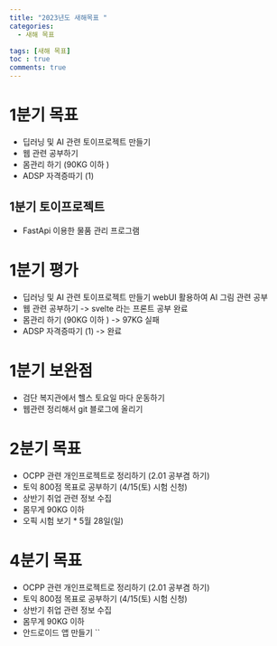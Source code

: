 ```yaml
---
title: "2023년도 새해목표 "
categories:
  - 새해 목표

tags: [새해 목표]
toc : true
comments: true
---
```



# 1분기 목표 
 - 딥러닝 및 AI 관련 토이프로젝트 만들기
 - 웹 관련 공부하기
 - 몸관리 하기 (90KG 이하 )
 - ADSP 자격증따기 (1) 

## 1분기 토이프로젝트
 - FastApi 이용한 물품 관리 프로그램 


# 1분기 평가
 - 딥러닝 및 AI 관련 토이프로젝트 만들기 webUI 활용하여 AI 그림 관련 공부
 - 웹 관련 공부하기 -> svelte 라는 프론트 공부 완료
 - 몸관리 하기 (90KG 이하 ) -> 97KG 실패 
 - ADSP 자격증따기 (1)  -> 완료

 # 1분기 보완점
 - 검단 복지관에서 헬스 토요일 마다 운동하기
 - 웹관련 정리해서 git 블로그에 올리기


# 2분기 목표
 - OCPP 관련 개인프로젝트로 정리하기 (2.01 공부겸 하기)
 - 토익 800점 목표로 공부하기 (4/15(토) 시험 신청)
 - 상반기 취업 관련 정보 수집
 - 몸무게 90KG 이하 
 - 오픽 시험 보기 * 5월 28일(일)




# 4분기 목표
 - OCPP 관련 개인프로젝트로 정리하기 (2.01 공부겸 하기)
 - 토익 800점 목표로 공부하기 (4/15(토) 시험 신청)
 - 상반기 취업 관련 정보 수집
 - 몸무게 90KG 이하 
 - 안드로이드 앱 만들기
``